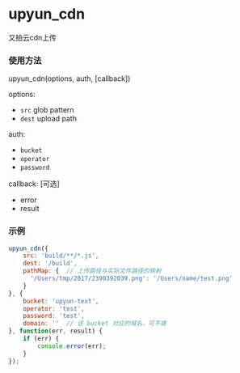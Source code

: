 # upyun_cdn
又拍云cdn上传

### 使用方法

upyun_cdn(options, auth, [callback])

options:
* `src` glob pattern
* `dest` upload path

auth:
* `bucket`
* `operator`
* `password`

callback: [可选]
* error
* result

### 示例
```js
upyun_cdn({
    src: 'build/**/*.js',
    dest: '/build',
    pathMap: {  // 上传路径与实际文件路径的映射
      '/Users/tmp/2017/2390392039.png': '/Users/name/test.png'
    }
}, {
    bucket: 'upyun-text',
    operator: 'test',
    password: 'test',
    domain: ''  // 该 bucket 对应的域名，可不填
}, function(err, result) {
    if (err) {
        console.error(err);
    }
});
```

